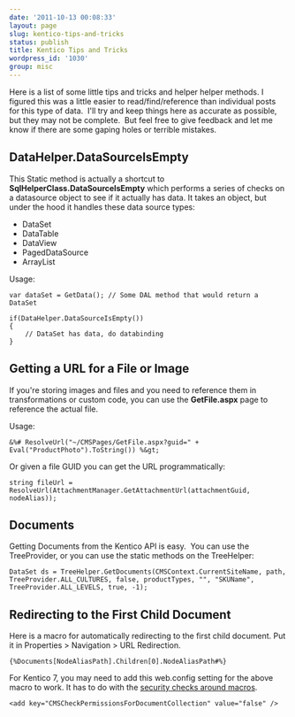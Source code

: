 ```yaml
---
date: '2011-10-13 00:08:33'
layout: page
slug: kentico-tips-and-tricks
status: publish
title: Kentico Tips and Tricks
wordpress_id: '1030'
group: misc
---
```


Here is a list of some little tips and tricks and helper helper methods. I figured this was a little easier to read/find/reference than individual posts for this type of data.  I'll try and keep things here as accurate as possible, but they may not be complete.  But feel free to give feedback and let me know if there are some gaping holes or terrible mistakes.

## DataHelper.DataSourceIsEmpty

This Static method is actually a shortcut to **SqlHelperClass.DataSourceIsEmpty** which performs a series of checks on a datasource object to see if it actually has data. It takes an object, but under the hood it handles these data source types:

- DataSet
- DataTable
- DataView
- PagedDataSource
- ArrayList

Usage:

    var dataSet = GetData(); // Some DAL method that would return a DataSet
    
    if(DataHelper.DataSourceIsEmpty())
    {
        // DataSet has data, do databinding
    }


## Getting a URL for a File or Image

If you're storing images and files and you need to reference them in transformations or custom code, you can use the **GetFile.aspx** page to reference the actual file.

Usage:

    &%# ResolveUrl("~/CMSPages/GetFile.aspx?guid=" + Eval("ProductPhoto").ToString()) %&gt;

Or given a file GUID you can get the URL programmatically:
    
    string fileUrl = ResolveUrl(AttachmentManager.GetAttachmentUrl(attachmentGuid, nodeAlias));


## Documents

Getting Documents from the Kentico API is easy.  You can use the TreeProvider, or you can use the static methods on the TreeHelper:

    DataSet ds = TreeHelper.GetDocuments(CMSContext.CurrentSiteName, path, TreeProvider.ALL_CULTURES, false, productTypes, "", "SKUName", TreeProvider.ALL_LEVELS, true, -1);


## Redirecting to the First Child Document

Here is a macro for automatically redirecting to the first child document.  Put it in Properties > Navigation > URL Redirection.

	{%Documents[NodeAliasPath].Children[0].NodeAliasPath#%}

For Kentico 7, you may need to add this web.config setting for the above macro to work.  It has to do with the [security checks around macros](http://devnet.kentico.com/forums?forumid=68&threadid=42978).

	<add key="CMSCheckPermissionsForDocumentCollection" value="false" />